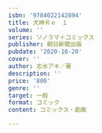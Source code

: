 ```yaml
---
isbn: '9784022142894'
title: 犬神Ｒｅ　１
volume: ''
series: ソノラマ＋コミックス
publisher: 朝日新聞出版
pubdate: '2020-10-20'
cover: ''
author: 志水アキ／著
description: ''
price: '800'
genre: ''
target: 一般
format: コミック
content: コミックス・劇画

---
```

